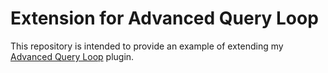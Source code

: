# Extension for Advanced Query Loop

This repository is intended to provide an example of extending my [Advanced Query Loop](https://github.com/ryanwelcher/advanced-query-loop) plugin.
